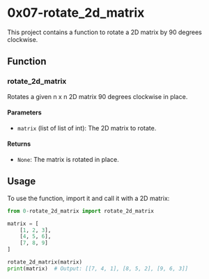 # 0x07-rotate_2d_matrix

This project contains a function to rotate a 2D matrix by 90 degrees clockwise.

## Function

### rotate_2d_matrix

Rotates a given n x n 2D matrix 90 degrees clockwise in place.

#### Parameters

- `matrix` (list of list of int): The 2D matrix to rotate.

#### Returns

- `None`: The matrix is rotated in place.

## Usage

To use the function, import it and call it with a 2D matrix:

```python
from 0-rotate_2d_matrix import rotate_2d_matrix

matrix = [
    [1, 2, 3],
    [4, 5, 6],
    [7, 8, 9]
]

rotate_2d_matrix(matrix)
print(matrix)  # Output: [[7, 4, 1], [8, 5, 2], [9, 6, 3]]

